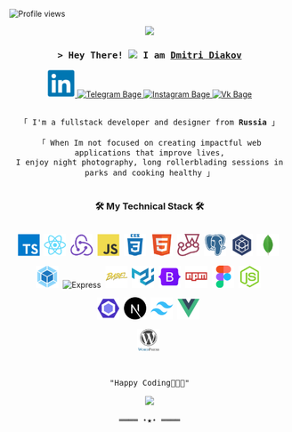![Profile views](https://komarev.com/ghpvc/?username=dimkadi&style=flat-square&color=blue)

<div id="header" align="center">
  <img src="https://media.giphy.com/media/juua9i2c2fA0AIp2iq/giphy.gif" width="200"/>
</div>
<div id="badges" align="center">
  <h3 align="center">
        <samp>&gt; Hey There!
  <img src="https://media.giphy.com/media/hvRJCLFzcasrR4ia7z/giphy.gif" width="30px"/>
 I am <b><a target="_blank" href="https://github.com/dimkadi/">Dmitri Diakov</a></b>
        </samp>
</h3>
  <a href="https://www.linkedin.com/in/dmitridiakov/"> <img src="https://github.com/devicons/devicon/blob/master/icons/linkedin/linkedin-original.svg" width="50" alt="LinkedIn"/> </a>
  <a href="https://t.me/dimkadi1"> <img src="https://i.imgur.com/sSuB0yd.png" width="50" alt="Telegram Bage"/> </a>
  <a href="https://instagram.com/dimkadi"> <img src="https://i.imgur.com/BUTgEVZ.png" width="50" alt="Instagram Bage"/> </a>
  <a href="https://vk.com/dimkadi1"> <img src="https://i.imgur.com/yZMuyFT.png" width="50" alt="Vk Bage"/> </a>
  <br /></a>

  </div>
  <br>
  
  <p align="center">
        <!-- Intro -->
        <samp>
                「 I'm a fullstack developer and designer from <b>Russia</b> 」
                <br>
                <br>   
                「 When Im not focused on creating impactful web applications that improve lives,</b>
                <br>
                   I enjoy night photography, long rollerblading sessions in parks and cooking healthy</b> 」
                <br>
                <br>
        </samp>
 <div align="center"> 
  
### :hammer_and_wrench: My Technical Stack  :hammer_and_wrench:

 <br>
  <img src="https://github.com/devicons/devicon/blob/master/icons/typescript/typescript-original.svg" title="TypeScript" alt="TypeScript" width="40" height="40"/>&nbsp;
   <img src="https://github.com/devicons/devicon/blob/master/icons/react/react-original.svg" title="React" alt="React" width="40" height="40"/>&nbsp;
  <img src="https://github.com/devicons/devicon/blob/master/icons/redux/redux-original.svg" title="Redux" alt="Redux" width="40" height="40"/>&nbsp;
    <img src="https://github.com/devicons/devicon/blob/master/icons/javascript/javascript-original.svg" title="JavaScript" alt="JavaScript" width="40" height="40"/>&nbsp;
   <img src="https://github.com/devicons/devicon/blob/master/icons/css3/css3-plain-wordmark.svg"  title="CSS3" alt="CSS" width="40" height="40"/>&nbsp;
  <img src="https://github.com/devicons/devicon/blob/master/icons/html5/html5-original.svg" title="HTML5" alt="HTML" width="40" height="40"/>&nbsp;
  <img src="https://github.com/devicons/devicon/blob/master/icons/jest/jest-plain.svg" title="Jest" alt="Jest" width="40" height="40"/>&nbsp;
  <img src="https://github.com/devicons/devicon/blob/master/icons/postgresql/postgresql-plain.svg" title="PostgreSQL" alt="PostgreSQL" width="40" height="40"/>&nbsp;
 <img src="https://github.com/devicons/devicon/blob/master/icons/sequelize/sequelize-plain.svg" title="Sequelize" alt="Sequelize" width="40" height="40"/>&nbsp;
 <img src="https://github.com/devicons/devicon/blob/master/icons/mongodb/mongodb-original.svg" title="MongoDB" alt="mongodb" width="40"/>&nbsp;
  
  <img src="https://github.com/devicons/devicon/blob/master/icons/webpack/webpack-original.svg" title="Webpack" alt="Webpack" width="40" height="40"/>&nbsp;
  <img src="https://user-images.githubusercontent.com/25181517/183859966-a3462d8d-1bc7-4880-b353-e2cbed900ed6.png" title="Express" alt="Express" width="40" height="40" style="background-color: white;"/>&nbsp;
  <img src="https://github.com/devicons/devicon/blob/master/icons/babel/babel-original.svg" title="Babel" alt="Babel" width="40" height="40"/>&nbsp;
  <img src="https://github.com/devicons/devicon/blob/master/icons/materialui/materialui-original.svg" title="Material UI" alt="Material UI" width="40" height="40"/>&nbsp;
  <img src="https://github.com/devicons/devicon/blob/master/icons/bootstrap/bootstrap-original.svg" title="Bootstrap" alt="Bootstrap" width="40" height="40"/>&nbsp;
  <img src="https://github.com/devicons/devicon/blob/master/icons/npm/npm-original-wordmark.svg" title="npm" alt="npm" width="40" height="40"/>&nbsp;
  <img src="https://github.com/devicons/devicon/blob/master/icons/figma/figma-original.svg" title="Figma" alt="Figma" width="40" height="40"/>&nbsp;
   <img src="https://github.com/devicons/devicon/blob/master/icons/nodejs/nodejs-original.svg" title="nodejs" alt="nodejs" width="40" height="40"/>&nbsp;
  
  <img src="https://github.com/devicons/devicon/blob/master/icons/eslint/eslint-original.svg" title="Eslint" alt="Eslint" width="40" height="40"/>&nbsp;
  <img src="https://github.com/devicons/devicon/blob/master/icons/nextjs/nextjs-original.svg" title="Next.js" alt="Nextjs" width="40" height="40" style="background-color: white;"/>&nbsp;
  <img src="https://github.com/devicons/devicon/blob/master/icons/tailwindcss/tailwindcss-plain.svg" title="TailwindsCSS" alt="TCSS" width="40"/>&nbsp;
  <img src="https://github.com/devicons/devicon/blob/master/icons/vuejs/vuejs-original.svg" title="VueJS" alt="Vuejs" width="40"/>&nbsp;
  
  <img src="https://github.com/devicons/devicon/blob/master/icons/wordpress/wordpress-original.svg" title="WP" alt="WP" width="40"/>&nbsp;
  
  </div>
  
<samp>
    <p align="center">
       <br>
      <br>
        "Happy Coding👨🏽‍💻"
      <br>
      <br>
      <img src="https://media.giphy.com/media/WUlplcMpOCEmTGBtBW/giphy.gif" width="30">
      <br>
      <br>
       ════ ⋆★⋆ ════
    </p>
</samp>

